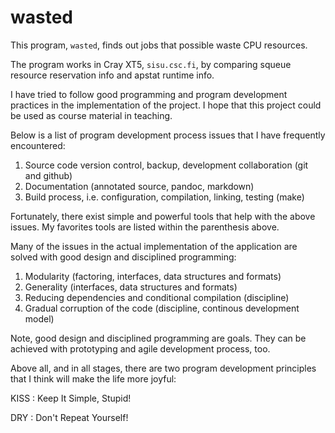 wasted
======

This program, `wasted`, finds out jobs that possible waste CPU resources.

The program works in Cray XT5, `sisu.csc.fi`, by comparing squeue resource
reservation info and apstat runtime info.

I have tried to follow good programming and program development
practices in the implementation of the project. I hope that this
project could be used as course material in teaching.

Below is a list of program development process issues that I have
frequently encountered:

1. Source code version control, backup, development collaboration (git
   and github)
2. Documentation (annotated source, pandoc, markdown)
3. Build process, i.e. configuration, compilation, linking, testing (make)

Fortunately, there exist simple and powerful tools that help with the
above issues. My favorites tools are listed within the parenthesis above.

Many of the issues in the actual implementation of the
application are solved with good design and disciplined programming:

1. Modularity (factoring, interfaces, data structures and formats)
2. Generality (interfaces, data structures and formats)
3. Reducing dependencies and conditional compilation (discipline)
4. Gradual corruption of the code (discipline, continous development model)

Note, good design and disciplined programming are goals. They can be
achieved with prototyping and agile development process, too.

Above all, and in all stages, there are two program development
principles that I think will make the life more joyful:

KISS
:   Keep It Simple, Stupid!

DRY
:   Don't Repeat Yourself!
